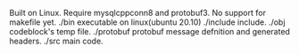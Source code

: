 Built on Linux.
Require mysqlcppconn8 and protobuf3.
No support for makefile yet.
./bin executable on linux(ubuntu 20.10)
./include include.
./obj codeblock's temp file.
./protobuf protobuf message defnition and generated headers.
./src main code.
